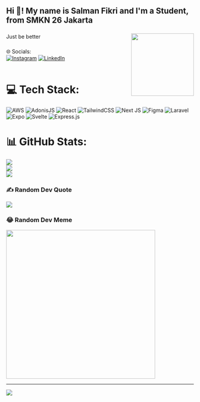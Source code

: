 <h2 align="left">Hi 👋! My name is Salman Fikri and I'm a Student, from SMKN 26 Jakarta</h2>

###

<img align="right" height="168" src="https://64.media.tumblr.com/a72f28b89caa5ef8fcc19b340fc40069/ce2052d0e5dadb00-04/s540x810/02969c1aef1d71342cef056784701bd6bfbfc3d4.gif"  />

###

<p align="left">Just be better</p>

###


###

🌐 Socials:
<br>
[![Instagram](https://img.shields.io/badge/Instagram-%23E4405F.svg?logo=Instagram&logoColor=white)](https://instagram.com/msf.0078) [![LinkedIn](https://img.shields.io/badge/LinkedIn-%230077B5.svg?logo=linkedin&logoColor=white)](https://www.linkedin.com/in/m-salman-al-fikri-b28201265/) 
<br>
<br>
# 💻 Tech Stack:
![AWS](https://img.shields.io/badge/AWS-%23FF9900.svg?style=for-the-badge&logo=amazon-aws&logoColor=white) ![AdonisJS](https://img.shields.io/badge/adonisjs-%23220052.svg?style=for-the-badge&logo=adonisjs&logoColor=white) ![React](https://img.shields.io/badge/react-%2320232a.svg?style=for-the-badge&logo=react&logoColor=%2361DAFB) ![TailwindCSS](https://img.shields.io/badge/tailwindcss-%2338B2AC.svg?style=for-the-badge&logo=tailwind-css&logoColor=white) ![Next JS](https://img.shields.io/badge/Next-black?style=for-the-badge&logo=next.js&logoColor=white) ![Figma](https://img.shields.io/badge/figma-%23F24E1E.svg?style=for-the-badge&logo=figma&logoColor=white) ![Laravel](https://img.shields.io/badge/laravel-%23FF2D20.svg?style=for-the-badge&logo=laravel&logoColor=white) ![Expo](https://img.shields.io/badge/expo-1C1E24?style=for-the-badge&logo=expo&logoColor=#D04A37) ![Svelte](https://img.shields.io/badge/svelte-%23ff2f0f.svg?style=for-the-badge&logo=svelte&logoColor=white) ![Express.js](https://img.shields.io/badge/express.js-%23404d59.svg?style=for-the-badge&logo=express&logoColor=%2361DAFB)
# 📊 GitHub Stats:
![](https://github-readme-stats.vercel.app/api?username=SalmanFikri00&theme=dark&hide_border=true&include_all_commits=false&count_private=false)<br/>
![](https://github-readme-streak-stats.herokuapp.com/?user=SalmanFikri00&theme=dark&hide_border=true)<br/>
![](https://github-readme-stats.vercel.app/api/top-langs/?username=SalmanFikri00&theme=dark&hide_border=true&include_all_commits=false&count_private=false&layout=compact)

### ✍️ Random Dev Quote
![](https://quotes-github-readme.vercel.app/api?type=horizontal&theme=dark)

### 😂 Random Dev Meme
<img src='https://randommeme-five.vercel.app/' style="height: 400px;"/>

---
[![](https://visitcount.itsvg.in/api?id=SalmanFikri00&icon=2&color=0)](https://visitcount.itsvg.in)
